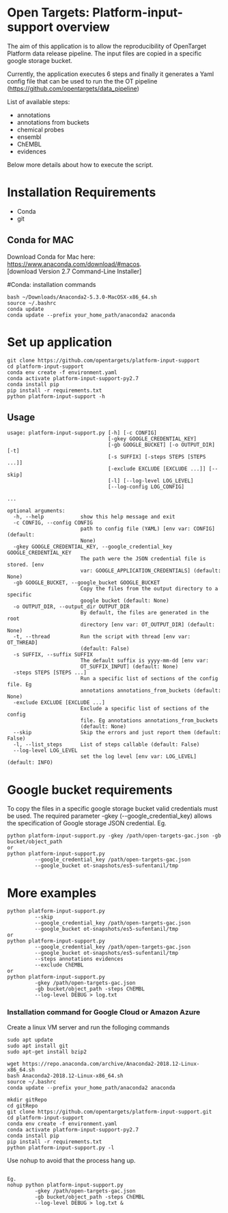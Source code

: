 # Open Targets: Platform-input-support overview
The aim of this application is to allow the reproducibility of OpenTarget Platform data release pipeline.
The input files are copied in a specific google storage bucket.

Currently, the application executes 6 steps and finally it generates a Yaml config file that can be used to run the 
the OT pipeline (https://github.com/opentargets/data_pipeline)

List of available steps:
- annotations
- annotations from buckets
- chemical probes
- ensembl
- ChEMBL 
- evidences

Below more details about how to execute the script.

# Installation Requirements
* Conda
* git

## Conda for MAC
Download Conda for Mac here: <br>
 https://www.anaconda.com/download/#macos. <br>
[download Version 2.7 Command-Line Installer]

#Conda: installation commands
```
bash ~/Downloads/Anaconda2-5.3.0-MacOSX-x86_64.sh
source ~/.bashrc
conda update
conda update --prefix your_home_path/anaconda2 anaconda
```

# Set up application
```
git clone https://github.com/opentargets/platform-input-support
cd platform-input-support
conda env create -f environment.yaml
conda activate platform-input-support-py2.7
conda install pip
pip install -r requirements.txt
python platform-input-support -h
```

## Usage

```
usage: platform-input-support.py [-h] [-c CONFIG]
                                 [-gkey GOOGLE_CREDENTIAL_KEY]
                                 [-gb GOOGLE_BUCKET] [-o OUTPUT_DIR] [-t]
                                 [-s SUFFIX] [-steps STEPS [STEPS ...]]
                                 [-exclude EXCLUDE [EXCLUDE ...]] [--skip]
                                 [-l] [--log-level LOG_LEVEL]
                                 [--log-config LOG_CONFIG]

...

optional arguments:
  -h, --help            show this help message and exit
  -c CONFIG, --config CONFIG
                        path to config file (YAML) [env var: CONFIG] (default:
                        None)
  -gkey GOOGLE_CREDENTIAL_KEY, --google_credential_key GOOGLE_CREDENTIAL_KEY
                        The path were the JSON credential file is stored. [env
                        var: GOOGLE_APPLICATION_CREDENTIALS] (default: None)
  -gb GOOGLE_BUCKET, --google_bucket GOOGLE_BUCKET
                        Copy the files from the output directory to a specific
                        google bucket (default: None)
  -o OUTPUT_DIR, --output_dir OUTPUT_DIR
                        By default, the files are generated in the root
                        directory [env var: OT_OUTPUT_DIR] (default: None)
  -t, --thread          Run the script with thread [env var: OT_THREAD]
                        (default: False)
  -s SUFFIX, --suffix SUFFIX
                        The default suffix is yyyy-mm-dd [env var:
                        OT_SUFFIX_INPUT] (default: None)
  -steps STEPS [STEPS ...]
                        Run a specific list of sections of the config file. Eg
                        annotations annotations_from_buckets (default: None)
  -exclude EXCLUDE [EXCLUDE ...]
                        Exclude a specific list of sections of the config
                        file. Eg annotations annotations_from_buckets
                        (default: None)
  --skip                Skip the errors and just report them (default: False)
  -l, --list_steps      List of steps callable (default: False)
  --log-level LOG_LEVEL
                        set the log level [env var: LOG_LEVEL] (default: INFO)

```


# Google bucket requirements
To copy the files in a specific google storage bucket valid credentials must be used.
The required parameter -gkey (--google_credential_key) allows the specification of Google storage JSON credential.
Eg.
```
python platform-input-support.py -gkey /path/open-targets-gac.json -gb bucket/object_path
or
python platform-input-support.py 
         --google_credential_key /path/open-targets-gac.json 
         --google_bucket ot-snapshots/es5-sufentanil/tmp
```

# More examples

```
python platform-input-support.py 
         --skip
         --google_credential_key /path/open-targets-gac.json 
         --google_bucket ot-snapshots/es5-sufentanil/tmp
or  
python platform-input-support.py 
         --google_credential_key /path/open-targets-gac.json 
         --google_bucket ot-snapshots/es5-sufentanil/tmp
         --steps annotations evidences
         --exclude ChEMBL
or
python platform-input-support.py 
         -gkey /path/open-targets-gac.json 
         -gb bucket/object_path -steps ChEMBL 
         --log-level DEBUG > log.txt 
```

### Installation command for Google Cloud or Amazon Azure
Create a linux VM server and run the folloging commands
```
sudo apt update
sudo apt install git
sudo apt-get install bzip2 
```
```
wget https://repo.anaconda.com/archive/Anaconda2-2018.12-Linux-x86_64.sh
bash Anaconda2-2018.12-Linux-x86_64.sh
source ~/.bashrc
conda update --prefix your_home_path/anaconda2 anaconda
```

```
mkdir gitRepo
cd gitRepo
git clone https://github.com/opentargets/platform-input-support.git
cd platform-input-support
conda env create -f environment.yaml
conda activate platform-input-support-py2.7
conda install pip
pip install -r requirements.txt
python platform-input-support.py -l
```

Use nohup to avoid that the process hang up.

```nohup python platform-input-support.py [options] &

Eg.
nohup python platform-input-support.py 
         -gkey /path/open-targets-gac.json 
         -gb bucket/object_path -steps ChEMBL 
         --log-level DEBUG > log.txt &
```